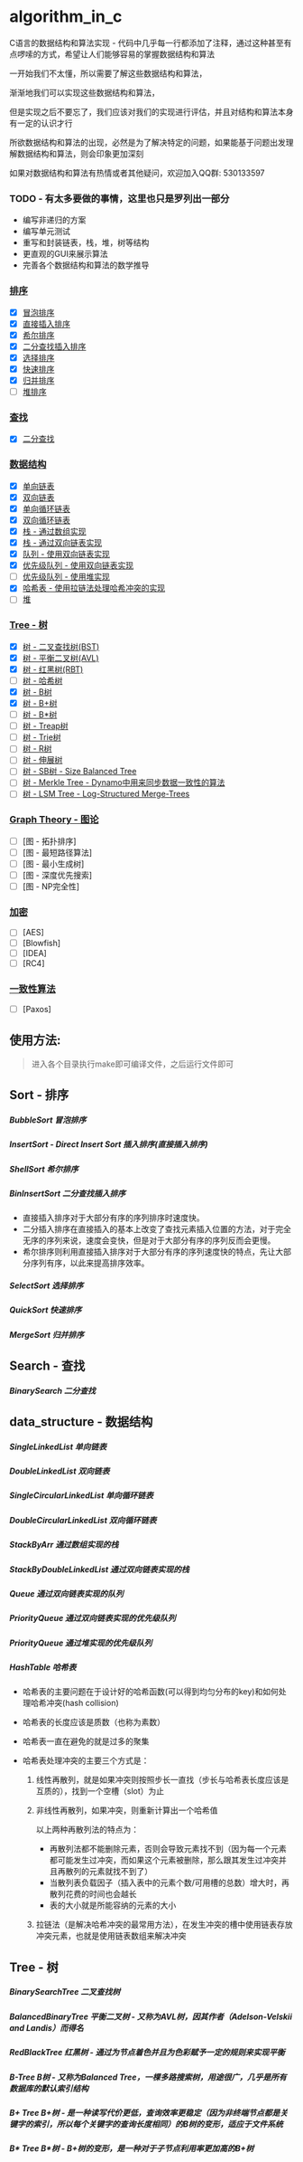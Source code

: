 # algorithm_in_c 

C语言的数据结构和算法实现 - 代码中几乎每一行都添加了注释，通过这种甚至有点啰嗦的方式，希望让人们能够容易的掌握数据结构和算法

一开始我们不太懂，所以需要了解这些数据结构和算法，

渐渐地我们可以实现这些数据结构和算法，

但是实现之后不要忘了，我们应该对我们的实现进行评估，并且对结构和算法本身有一定的认识才行

所欲数据结构和算法的出现，必然是为了解决特定的问题，如果能基于问题出发理解数据结构和算法，则会印象更加深刻

如果对数据结构和算法有热情或者其他疑问，欢迎加入QQ群: 530133597

### TODO - 有太多要做的事情，这里也只是罗列出一部分

- 编写非递归的方案
- 编写单元测试
- 重写和封装链表，栈，堆，树等结构
- 更直观的GUI来展示算法
- 完善各个数据结构和算法的数学推导


### [排序](#sort---排序)
- [x] [冒泡排序](#1.1)
- [x] [直接插入排序](#1.2)
- [x] [希尔排序](#1.3)
- [x] [二分查找插入排序](#1.4)
- [x] [选择排序](#1.5)
- [x] [快速排序](#1.6)
- [x] [归并排序](#1.7)
- [ ] [堆排序](#1.8)

### [查找](#search---查找)
- [x] [二分查找](#2.1)

### [数据结构](#data_structure---数据结构)
- [x] [单向链表](#3.1)
- [x] [双向链表](#3.2)
- [x] [单向循环链表](#3.3)
- [x] [双向循环链表](#3.4)
- [x] [栈 - 通过数组实现](#3.5)
- [x] [栈 - 通过双向链表实现](#3.6)
- [x] [队列 - 使用双向链表实现](#3.7)
- [x] [优先级队列 - 使用双向链表实现](#3.8)
- [ ] [优先级队列 - 使用堆实现](#3.9)
- [x] [哈希表 - 使用拉链法处理哈希冲突的实现](#3.10)
- [ ] [堆](#3.11)

### [Tree - 树](#tree---树-1)
- [x] [树 - 二叉查找树(BST)](#3.12)
- [x] [树 - 平衡二叉树(AVL)](#3.13)
- [x] [树 - 红黑树(RBT)](#3.14)
- [ ] [树 - 哈希树](#3.17)
- [x] [树 - B树](#3.15)
- [x] [树 - B+树](#3.16)
- [ ] [树 - B*树](#3.17)
- [ ] [树 - Treap树](#3.19)
- [ ] [树 - Trie树](#3.20)
- [ ] [树 - R树](#3.18)
- [ ] [树 - 伸展树](#3.18)
- [ ] [树 - SB树 - Size Balanced Tree](#3.21)
- [ ] [树 - Merkle Tree - Dynamo中用来同步数据一致性的算法](#3.22)
- [ ] [树 - LSM Tree - Log-Structured Merge-Trees](#3.23)

### [Graph Theory - 图论](#graph_theory---图论)
- [ ] [图 - 拓扑排序]
- [ ] [图 - 最短路径算法]
- [ ] [图 - 最小生成树]
- [ ] [图 - 深度优先搜索]
- [ ] [图 - NP完全性]

### [加密](#encryption---加密)
- [ ] [AES]
- [ ] [Blowfish]
- [ ] [IDEA]
- [ ] [RC4]

### [一致性算法](#consistency---一致性)
- [ ] [Paxos]

## 使用方法:

> 进入各个目录执行make即可编译文件，之后运行文件即可

## Sort - 排序

##### BubbleSort 冒泡排序
##### InsertSort - Direct Insert Sort 插入排序(直接插入排序)
##### ShellSort 希尔排序
##### BinInsertSort 二分查找插入排序

- 直接插入排序对于大部分有序的序列排序时速度快。
- 二分插入排序在直接插入的基本上改变了查找元素插入位置的方法，对于完全无序的序列来说，速度会变快，但是对于大部分有序的序列反而会更慢。
- 希尔排序则利用直接插入排序对于大部分有序的序列速度快的特点，先让大部分序列有序，以此来提高排序效率。

##### SelectSort 选择排序
##### QuickSort 快速排序
##### MergeSort 归并排序

## Search - 查找

##### BinarySearch 二分查找

## data_structure - 数据结构

##### SingleLinkedList 单向链表
##### DoubleLinkedList 双向链表 
##### SingleCircularLinkedList 单向循环链表  
##### DoubleCircularLinkedList 双向循环链表
##### StackByArr 通过数组实现的栈
##### StackByDoubleLinkedList 通过双向链表实现的栈
##### Queue 通过双向链表实现的队列
##### PriorityQueue 通过双向链表实现的优先级队列
##### PriorityQueue 通过堆实现的优先级队列
##### HashTable 哈希表

- 哈希表的主要问题在于设计好的哈希函数(可以得到均匀分布的key)和如何处理哈希冲突(hash collision)

- 哈希表的长度应该是质数（也称为素数）

- 哈希表一直在避免的就是过多的聚集

- 哈希表处理冲突的主要三个方式是：

	1. 线性再散列，就是如果冲突则按照步长一直找（步长与哈希表长度应该是互质的），找到一个空槽（slot）为止

	2. 非线性再散列，如果冲突，则重新计算出一个哈希值

		以上两种再散列法的特点为：

		- 再散列法都不能删除元素，否则会导致元素找不到（因为每一个元素都可能发生过冲突，而如果这个元素被删除，那么跟其发生过冲突并且再散列的元素就找不到了）
		- 当散列表负载因子（插入表中的元素个数/可用槽的总数）增大时，再散列花费的时间也会越长
		- 表的大小就是所能容纳的元素的大小

	3. 拉链法（是解决哈希冲突的最常用方法），在发生冲突的槽中使用链表存放冲突元素，也就是使用链表数组来解决冲突

## Tree - 树

##### BinarySearchTree 		二叉查找树
##### BalancedBinaryTree 	平衡二叉树 - 又称为AVL树，因其作者（Adelson-Velskii and Landis）而得名
##### RedBlackTree			红黑树 - 通过为节点着色并且为色彩赋予一定的规则来实现平衡


##### B-Tree				B树 - 又称为Balanced Tree，一棵多路搜索树，用途很广，几乎是所有数据库的默认索引结构
##### B+ Tree				B+树 - 是一种读写代价更低，查询效率更稳定（因为非终端节点都是关键字的索引，所以每个关键字的查询长度相同）的B树的变形，适应于文件系统
##### B* Tree				B*树 - B+树的变形，是一种对于子节点利用率更加高的B+树


